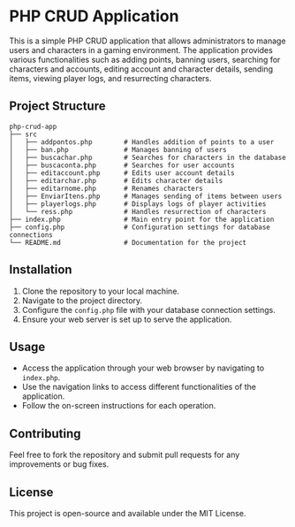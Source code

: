 # PHP CRUD Application

This is a simple PHP CRUD application that allows administrators to manage users and characters in a gaming environment. The application provides various functionalities such as adding points, banning users, searching for characters and accounts, editing account and character details, sending items, viewing player logs, and resurrecting characters.

## Project Structure

```
php-crud-app
├── src
│   ├── addpontos.php        # Handles addition of points to a user
│   ├── ban.php              # Manages banning of users
│   ├── buscachar.php        # Searches for characters in the database
│   ├── buscaconta.php       # Searches for user accounts
│   ├── editaccount.php      # Edits user account details
│   ├── editarchar.php       # Edits character details
│   ├── editarnome.php       # Renames characters
│   ├── EnviarItens.php      # Manages sending of items between users
│   ├── playerlogs.php       # Displays logs of player activities
│   └── ress.php             # Handles resurrection of characters
├── index.php                # Main entry point for the application
├── config.php               # Configuration settings for database connections
└── README.md                # Documentation for the project
```

## Installation

1. Clone the repository to your local machine.
2. Navigate to the project directory.
3. Configure the `config.php` file with your database connection settings.
4. Ensure your web server is set up to serve the application.

## Usage

- Access the application through your web browser by navigating to `index.php`.
- Use the navigation links to access different functionalities of the application.
- Follow the on-screen instructions for each operation.

## Contributing

Feel free to fork the repository and submit pull requests for any improvements or bug fixes. 

## License

This project is open-source and available under the MIT License.